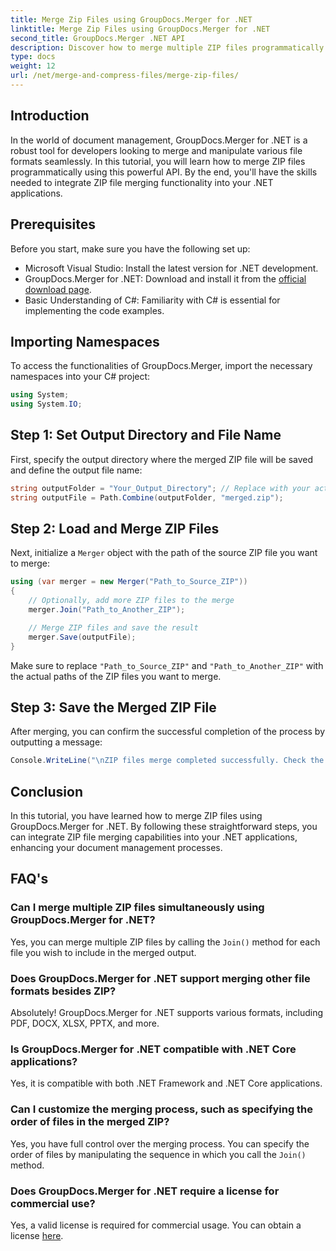 ```yaml
---
title: Merge Zip Files using GroupDocs.Merger for .NET
linktitle: Merge Zip Files using GroupDocs.Merger for .NET
second_title: GroupDocs.Merger .NET API
description: Discover how to merge multiple ZIP files programmatically using GroupDocs.Merger for .NET. This step-by-step tutorial covers prerequisites.
type: docs
weight: 12
url: /net/merge-and-compress-files/merge-zip-files/
---
```

## Introduction

In the world of document management, GroupDocs.Merger for .NET is a robust tool for developers looking to merge and manipulate various file formats seamlessly. In this tutorial, you will learn how to merge ZIP files programmatically using this powerful API. By the end, you'll have the skills needed to integrate ZIP file merging functionality into your .NET applications.

## Prerequisites

Before you start, make sure you have the following set up:

- Microsoft Visual Studio: Install the latest version for .NET development.
- GroupDocs.Merger for .NET: Download and install it from the [official download page](https://releases.groupdocs.com/merger/net/).
- Basic Understanding of C#: Familiarity with C# is essential for implementing the code examples.

## Importing Namespaces

To access the functionalities of GroupDocs.Merger, import the necessary namespaces into your C# project:

```csharp
using System;
using System.IO;
```

## Step 1: Set Output Directory and File Name

First, specify the output directory where the merged ZIP file will be saved and define the output file name:

```csharp
string outputFolder = "Your_Output_Directory"; // Replace with your actual path
string outputFile = Path.Combine(outputFolder, "merged.zip");
```

## Step 2: Load and Merge ZIP Files

Next, initialize a `Merger` object with the path of the source ZIP file you want to merge:

```csharp
using (var merger = new Merger("Path_to_Source_ZIP"))
{
    // Optionally, add more ZIP files to the merge
    merger.Join("Path_to_Another_ZIP");

    // Merge ZIP files and save the result
    merger.Save(outputFile);
}
```

Make sure to replace `"Path_to_Source_ZIP"` and `"Path_to_Another_ZIP"` with the actual paths of the ZIP files you want to merge.

## Step 3: Save the Merged ZIP File

After merging, you can confirm the successful completion of the process by outputting a message:

```csharp
Console.WriteLine("\nZIP files merge completed successfully. Check the output in {0}", outputFolder);
```

## Conclusion

In this tutorial, you have learned how to merge ZIP files using GroupDocs.Merger for .NET. By following these straightforward steps, you can integrate ZIP file merging capabilities into your .NET applications, enhancing your document management processes.

## FAQ's

### Can I merge multiple ZIP files simultaneously using GroupDocs.Merger for .NET?

Yes, you can merge multiple ZIP files by calling the `Join()` method for each file you wish to include in the merged output.

### Does GroupDocs.Merger for .NET support merging other file formats besides ZIP?

Absolutely! GroupDocs.Merger for .NET supports various formats, including PDF, DOCX, XLSX, PPTX, and more.

### Is GroupDocs.Merger for .NET compatible with .NET Core applications?

Yes, it is compatible with both .NET Framework and .NET Core applications.

### Can I customize the merging process, such as specifying the order of files in the merged ZIP?

Yes, you have full control over the merging process. You can specify the order of files by manipulating the sequence in which you call the `Join()` method.

### Does GroupDocs.Merger for .NET require a license for commercial use?

Yes, a valid license is required for commercial usage. You can obtain a license [here](https://purchase.groupdocs.com/buy).
